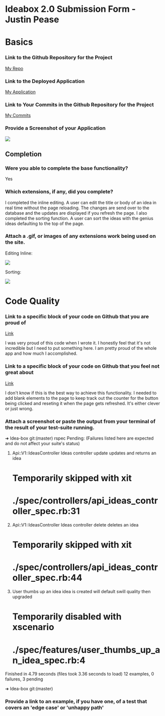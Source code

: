 # Ideabox 2.0 Submission Form - Justin Pease

# Basics

### Link to the Github Repository for the Project
[My Repo](https://github.com/Jpease1020/Idea-Box-js)

### Link to the Deployed Application
[My Application](https://idea-box-jp.herokuapp.com/)

### Link to Your Commits in the Github Repository for the Project
[My Commits](https://github.com/Jpease1020/Idea-Box-js/commits/master)

### Provide a Screenshot of your Application
![](http://g.recordit.co/lbiPCbrZ0x.gif)

## Completion

### Were you able to complete the base functionality?

Yes

### Which extensions, if any, did you complete?

I completed the inline editing.  A user can edit the title or body of an idea in real time without the page reloading.  The changes are send over to the database and the updates are displayed if you refresh the page.
I also completed the sorting function.  A user can sort the ideas with the genius ideas defaulting to the top of the page.

### Attach a .gif, or images of any extensions work being used on the site.

Editing Inline:

![](http://g.recordit.co/LJrMGA0gOh.gif)

Sorting:

![](http://g.recordit.co/8OROWnaBp2.gif)

# Code Quality

### Link to a specific block of your code on Github that you are proud of

[Link](https://github.com/Jpease1020/Idea-Box-js/blob/6d7d2997bc6de2f3dd8b603752a08a243c8fa374/app/assets/javascripts/index.js#L19-L29)

I was very proud of this code when I wrote it.  I honestly feel that it's not incredible but I need to put something here.  I am pretty proud of the whole app and how much I accomplished.

### Link to a specific block of your code on Github that you feel not great about

[Link](https://github.com/Jpease1020/Idea-Box-js/blob/0d817d5c42721d4a1cef2897649cbe0cc9528a78/app/assets/javascripts/sort_idea_by_quality.js#L1-L17)

I don't know if this is the best way to achieve this functionality.  I needed to add blank elements to the page to keep track out the counter for the button being clicked and reseting it when the page gets refreshed.  It's either clever or just wrong.

### Attach a screenshot or paste the output from your terminal of the result of your test-suite running.

➜  Idea-box git:(master) rspec
Pending: (Failures listed here are expected and do not affect your suite's status)

  1) Api::V1::IdeasController Ideas controller update updates and returns an idea
     # Temporarily skipped with xit
     # ./spec/controllers/api_ideas_controller_spec.rb:31

  2) Api::V1::IdeasController Ideas controller delete deletes an idea
     # Temporarily skipped with xit
     # ./spec/controllers/api_ideas_controller_spec.rb:44

  3) User thumbs up an idea idea is created will default swill quality then upgraded
     # Temporarily disabled with xscenario
     # ./spec/features/user_thumbs_up_an_idea_spec.rb:4


Finished in 4.79 seconds (files took 3.36 seconds to load)
12 examples, 0 failures, 3 pending

➜  Idea-box git:(master)

### Provide a link to an example, if you have one, of a test that covers an 'edge case' or 'unhappy path'

[]()
